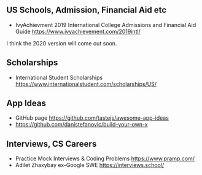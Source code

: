 ## US Schools, Admission, Financial Aid etc

* IvyAchievment 2019 International College Admissions and Financial Aid Guide https://www.ivyachievement.com/2019intl/

I think the 2020 version will come out soon.

## Scholarships

* International Student Scholarships https://www.internationalstudent.com/scholarships/US/

## App Ideas

* GitHub page https://github.com/tastejs/awesome-app-ideas
* https://github.com/danistefanovic/build-your-own-x

## Interviews, CS Careers

* Practice Mock Interviews & Coding Problems https://www.pramp.com/
* Adilet Zhaxybay ex-Google SWE https://interviews.school/
